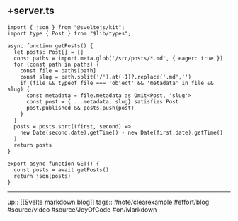 ## +server.ts

```
import { json } from "@sveltejs/kit";
import type { Post } from "$lib/types";

async function getPosts() {
  let posts: Post[] = []
  const paths = import.meta.glob('/src/posts/*.md', { eager: true })
  for (const path in paths) {
    const file = paths[path]
    const slug = path.split('/').at(-1)?.replace('.md','')
    if (file && typeof file === 'object' && 'metadata' in file && slug) {
      const metadata = file.metadata as Omit<Post, 'slug'>
      const post = { ...metadata, slug} satisfies Post
      post.published && posts.push(post)
    }
  }
  posts = posts.sort((first, second) =>
    new Date(second.date).getTime() - new Date(first.date).getTime()
  )
  return posts
}

export async function GET() {
  const posts = await getPosts()
  return json(posts)
}
```

---
up:: [[Svelte markdown blog]]
tags:: #note/clearexample #effort/blog #source/video #source/JoyOfCode #on/Markdown 
